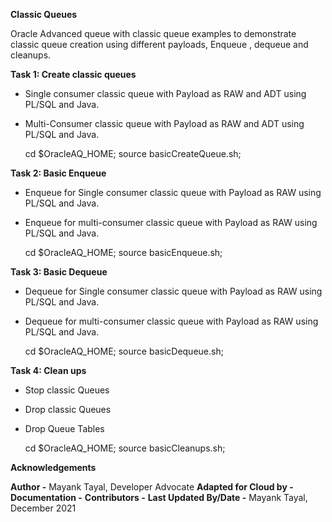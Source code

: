 **Classic Queues**

Oracle Advanced queue with classic queue examples to demonstrate classic queue creation using different payloads, Enqueue , dequeue and cleanups.

**Task 1: Create classic queues**

- Single consumer classic queue with Payload as RAW and  ADT using PL/SQL and Java.

- Multi-Consumer classic queue with Payload as RAW and  ADT using PL/SQL and Java.
    
    <copy>
    
    cd $OracleAQ_HOME; source basicCreateQueue.sh;
    
    </copy>
    

**Task 2: Basic Enqueue**

- Enqueue for Single consumer classic queue with Payload as RAW using PL/SQL and Java.

- Enqueue for multi-consumer classic queue with Payload as RAW using PL/SQL and Java.
    
    <copy>
    
    cd $OracleAQ_HOME; source basicEnqueue.sh;
    
    </copy>

**Task 3: Basic Dequeue**

- Dequeue for Single consumer classic queue with Payload as RAW using PL/SQL and Java.

- Dequeue for multi-consumer classic queue with Payload as RAW using PL/SQL and Java.
    
     <copy>
    
    cd $OracleAQ_HOME; source basicDequeue.sh;
    
    </copy>

**Task 4: Clean ups**

- Stop classic Queues
   
- Drop classic Queues 
   
- Drop Queue Tables

    <copy>
    
    cd $OracleAQ_HOME; source basicCleanups.sh;
    
    </copy>
    
    
    
**Acknowledgements**

**Author -** Mayank Tayal, Developer Advocate 
**Adapted for Cloud by -** 
**Documentation -** 
**Contributors -** 
**Last Updated By/Date -** Mayank Tayal, December 2021
